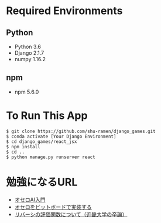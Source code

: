 # Required Environments
## Python
* Python 3.6
* Django 2.1.7
* numpy  1.16.2
## npm
* npm    5.6.0

# To Run This App
```
$ git clone https://github.com/shu-ramen/django_games.git
$ conda activate [Your Django Environment]
$ cd django_games/react_jsx
$ npm install
$ cd ..
$ python manage.py runserver react
```

# 勉強になるURL
* [オセロAI入門](https://qiita.com/na-o-ys/items/10d894635c2a6c07ac70)
* [オセロをビットボードで実装する](https://qiita.com/sensuikan1973/items/459b3e11d91f3cb37e43)
* [リバーシの評価関数について（近畿大学の卒論）](https://www.info.kindai.ac.jp/~takasi-i/thesis/2012_09-1-037-0133_S_Shiota_thesis.pdf)
